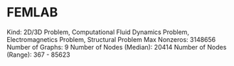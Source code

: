 # FEMLAB

Kind: 2D/3D Problem, Computational Fluid Dynamics Problem, Electromagnetics Problem, Structural Problem
Max Nonzeros: 3148656
Number of Graphs: 9
Number of Nodes (Median): 20414
Number of Nodes (Range): 367 - 85623